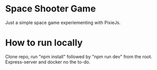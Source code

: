 # Space Shooter Game

Just a simple space game experiementing with PixieJs.

# How to run locally

Clone repo, run "npm install" followed by "npm run dev" from the root.
Express-server and docker no the to-do.